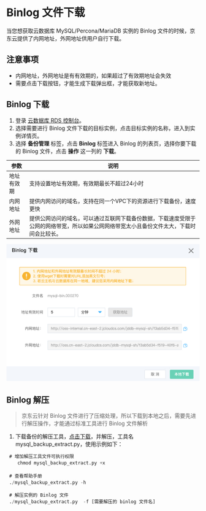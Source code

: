 # Binlog 文件下载
当您想获取云数据库 MySQL/Percona/MariaDB 实例的 Binlog 文件的时候，京东云提供了内网地址，外网地址供用户自行下载。

## 注意事项
* 内网地址，外网地址是有有效期的，如果超过了有效期地址会失效
* 需要点击下载按钮，才能生成下载弹出框，才能获取新地址。

## Binlog 下载 
1. 登录 [云数据库 RDS 控制台](https://rds-console.jdcloud.com/database)。
2. 选择需要进行 Binlog 文件下载的目标实例，点击目标实例的名称，进入到实例详情页。
3. 选择 **备份管理** 标签，点击 **Binlog** 标签进入 Binlog 的列表页，选择你要下载的 Binlog 文件，点击 **操作** 这一列的 **下载**。

|参数|说明|
|--|--|
|地址有效期|支持设置地址有效期，有效期最长不超过24小时|
|内网地址|提供内网访问的域名，支持在同一个VPC下的资源进行下载备份，速度更快|
|外网地址|提供公网访问的域名，可以通过互联网下载备份数据，下载速度受限于公网的网络带宽，所以如果公网网络带宽太小且备份文件太大，下载时间会比较长。|
 
![binlog](../../../../../image/RDS/binlog_download.jpg)

## Binlog 解压
> 京东云针对 Binlog 文件进行了压缩处理，所以下载到本地之后，需要先进行解压操作，才能通过标准工具进行 Binlog 文件解析

1. 下载备份的解压工具，[点击下载](http://jddb-common-public.oss.cn-north-1.jcloudcs.com/general_mysql_backup_extract_tool.zip)，并解压，工具名 mysql_backup_extract.py，使用示例如下：

```SQL
 # 增加解压工具文件可执行权限
    chmod mysql_backup_extract.py +x
    
 # 查看帮助手册
 ./mysql_backup_extract.py -h
 
 # 解压实例的 Binlog 文件
 ./mysql_backup_extract.py  -f [需要解压的 binlog 文件名] 
```
